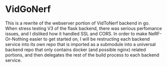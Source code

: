 # VidGoNerf
This is a rewrite of the webserver portion of VidToNerf backend in go. When stress testing V3 of the flask backend, there was serious perfomance issues, and I disliked how it handled SSL and CORS. In order to make NeRF-Or-Nothing easier to get started on, I will be restructing each backend service into its own repo that is imported as a submodule into a universal backend repo that only contains docker (and possible nginx) related portions, and then delegates the rest of the build process to each backend service.
